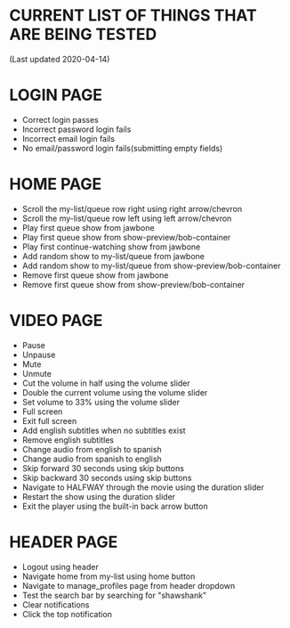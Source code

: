 # CURRENT LIST OF THINGS THAT ARE BEING TESTED
(Last updated 2020-04-14)

# LOGIN PAGE
- Correct login passes
- Incorrect password login fails
- Incorrect email login fails
- No email/password login fails(submitting empty fields)

# HOME PAGE
- Scroll the my-list/queue row right using right arrow/chevron
- Scroll the my-list/queue row left using left arrow/chevron
- Play first queue show from jawbone
- Play first queue show from show-preview/bob-container
- Play first continue-watching show from jawbone
- Add random show to my-list/queue from jawbone
- Add random show to my-list/queue from show-preview/bob-container
- Remove first queue show from jawbone
- Remove first queue show from show-preview/bob-container

# VIDEO PAGE
- Pause
- Unpause
- Mute
- Unmute
- Cut the volume in half using the volume slider
- Double the current volume using the volume slider
- Set volume to 33% using the volume slider
- Full screen
- Exit full screen
- Add english subtitles when no subtitles exist
- Remove english subtitles
- Change audio from english to spanish
- Change audio from spanish to english
- Skip forward 30 seconds using skip buttons
- Skip backward 30 seconds using skip buttons
- Navigate to HALFWAY through the movie using the duration slider
- Restart the show using the duration slider
- Exit the player using the built-in back arrow button

# HEADER PAGE
- Logout using header
- Navigate home from my-list using home button
- Navigate to manage_profiles page from header dropdown
- Test the search bar by searching for "shawshank" 
- Clear notifications
- Click the top notification
